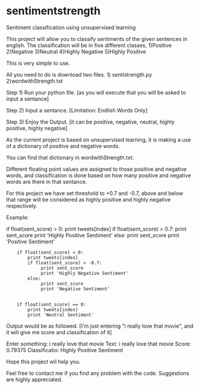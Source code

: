 sentimentstrength
=================

Sentiment classification using unsupervised learning

This project will allow you to classify sentiments of the given sentences in english. The classification will be in five different classes, 1)Positive 2)Negative 3)Neutral 4)Highly Negative 5)Highly Positive


This is very simple to use. 

All you need to do is download two files. 1) sentistrength.py 2)wordwithStrength.txt

Step 1) Run your python file. [as you will execute that you will be asked to input a sentance]

Step 2) Input a sentance. [Limitation: Endlish Words Only]

Step 3) Enjoy the Output. [it can be positive, negative, neutral, highly positive, highly negative]

As the current project is based on unsupervised learning, it is making a use of a dictionary of positive and negative words.

You can find that dictionary in wordwithStrength.txt.

Different floating point values are assigned to those positive and negative words, and classification is done based on how many positive and negative words are there in that sentance.  

For this project we have set threshold to +0.7 and -0.7, above and below that range will be considered as highly positive and highly negative respectively. 

Example: 

if float(sent_score) > 0:
             print tweets[index]
             if float(sent_score) > 0.7:
                 print sent_score
                 print 'Highly Positive Sentiment'
             else:
                print sent_score
                print 'Positive Sentiment'
             
             
        if float(sent_score) < 0:
            print tweets[index]
            if float(sent_score) < -0.7:
                 print sent_score
                 print 'Highly Negative Sentiment'
            else:
                 print sent_score
                 print 'Negative Sentiment'


        if float(sent_score) == 0:
            print tweets[index]
            print 'Neutral Sentiment'

Output would be as followed. [I'm just entering "i really love that movie", and it will give me score and classification of it]

Enter something: i really love that movie 
Text: i really love that movie 
Score: 0.79375
Classificatio: Highly Positive Sentiment


Hope this project wil help you. 

Feel free to contact me if you find any problem with the code. Suggestions are highly appreciated. 
